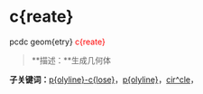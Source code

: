 # c{reate}
pcdc geom{etry} <span style='color: red;'>c{reate}</span>
> **描述：**生成几何体

**子关键词：**[p{olyline}-c{lose}](geom{etry}/c{reate}/p{olyline}-c{lose}/)，[p{olyline}](geom{etry}/c{reate}/p{olyline}/)，[cir^cle](geom{etry}/c{reate}/cir^cle/)，
